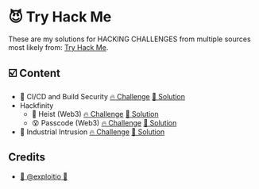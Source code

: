 # 😈 Try Hack Me

These are my solutions for HACKING CHALLENGES from multiple sources most likely from: [Try Hack Me](https://tryhackme.com).

## ☑️ Content
* 🤖 CI/CD and Build Security [🔥 Challenge](https://tryhackme.com/room/cicdandbuildsecurity) [📝 Solution](./cicd-build-security/README.md)
* Hackfinity
    * 💸 Heist (Web3) [🔥 Challenge](https://tryhackme.com/room/hfb1heist) [📝 Solution](./hackfinity/heist/README.md)
    * 😵 Passcode (Web3) [🔥 Challenge](https://tryhackme.com/room/hfb1passcode) [📝 Solution](./hackfinity/passcode/README.md)
* 🧨 Industrial Intrusion [🔥 Challenge](https://tryhackme.com/room/industrial-intrusion) [📝 Solution](./industrial-intrusion/README.md)


## Credits

* [🥷 @exploitio 🥷](https://x.com/exploitio)